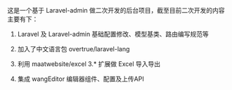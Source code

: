 这是一个基于 Laravel-admin 做二次开发的后台项目，截至目前二次开发的内容主要有下：

1. Laravel 及 Laravel-admin 基础配置修改、模型基类、路由编写规范等

2. 加入了中文语言包 overtrue/laravel-lang

3. 利用 maatwebsite/excel 3.* 扩展做 Excel 导入导出

4. 集成 wangEditor 编辑器组件、配置及上传API